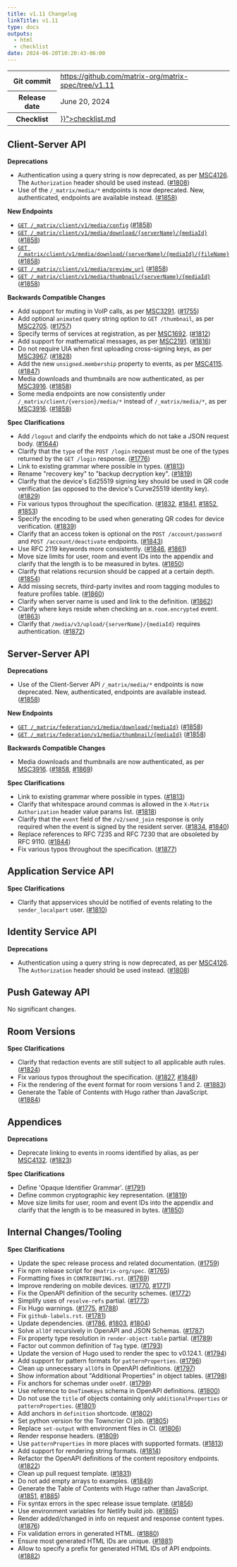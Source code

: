 ```yaml
---
title: v1.11 Changelog
linkTitle: v1.11
type: docs
outputs:
  - html
  - checklist
date: 2024-06-20T10:20:43-06:00
---
```

<!--
This is a header file for the generated changelog.

Variables:
    v1.11  = Replaced by the version number (eg: v1.2)
    June 20, 2024     = Replaced by the date (eg: April 01, 2021)
-->

<table class="release-info">
<tr><th>Git commit</th><td><a href="https://github.com/matrix-org/matrix-spec/tree/v1.11">https://github.com/matrix-org/matrix-spec/tree/v1.11</a></td>
<tr><th>Release date</th><td>June 20, 2024</td>
<tr><th>Checklist</th><td><a href="{{< relref path="changelog/v1.11" outputFormat="Checklist" >}}">checklist.md</a></td>
</table>

<!-- Intentionally blank line to ensure headers work in the concatenated changelog -->

## Client-Server API

**Deprecations**

- Authentication using a query string is now deprecated, as per [MSC4126](https://github.com/matrix-org/matrix-spec-proposals/issues/4126). The `Authorization` header should be used instead. ([#1808](https://github.com/matrix-org/matrix-spec/issues/1808))
- Use of the `/_matrix/media/*` endpoints is now deprecated. New, authenticated, endpoints are available instead. ([#1858](https://github.com/matrix-org/matrix-spec/issues/1858))

**New Endpoints**

- [`GET /_matrix/client/v1/media/config`](/client-server-api/#get_matrixclientv1mediaconfig) ([#1858](https://github.com/matrix-org/matrix-spec/issues/1858))
- [`GET /_matrix/client/v1/media/download/{serverName}/{mediaId}`](/client-server-api/#get_matrixclientv1mediadownloadservernamemediaid) ([#1858](https://github.com/matrix-org/matrix-spec/issues/1858))
- [`GET /_matrix/client/v1/media/download/{serverName}/{mediaId}/{fileName}`](/client-server-api/#get_matrixclientv1mediadownloadservernamemediaidfilename) ([#1858](https://github.com/matrix-org/matrix-spec/issues/1858))
- [`GET /_matrix/client/v1/media/preview_url`](/client-server-api/#get_matrixclientv1mediapreview_url) ([#1858](https://github.com/matrix-org/matrix-spec/issues/1858))
- [`GET /_matrix/client/v1/media/thumbnail/{serverName}/{mediaId}`](/client-server-api/#get_matrixclientv1mediathumbnailservernamemediaid) ([#1858](https://github.com/matrix-org/matrix-spec/issues/1858))

**Backwards Compatible Changes**

- Add support for muting in VoIP calls, as per [MSC3291](https://github.com/matrix-org/matrix-spec-proposals/pull/3291). ([#1755](https://github.com/matrix-org/matrix-spec/issues/1755))
- Add optional `animated` query string option to `GET /thumbnail`, as per [MSC2705](https://github.com/matrix-org/matrix-spec-proposals/pull/2705). ([#1757](https://github.com/matrix-org/matrix-spec/issues/1757))
- Specify terms of services at registration, as per [MSC1692](https://github.com/matrix-org/matrix-spec-proposals/pull/1692). ([#1812](https://github.com/matrix-org/matrix-spec/issues/1812))
- Add support for mathematical messages, as per [MSC2191](https://github.com/matrix-org/matrix-spec-proposals/pull/2191). ([#1816](https://github.com/matrix-org/matrix-spec/issues/1816))
- Do not require UIA when first uploading cross-signing keys, as per [MSC3967](https://github.com/matrix-org/matrix-spec-proposals/pull/3967). ([#1828](https://github.com/matrix-org/matrix-spec/issues/1828))
- Add the new `unsigned.membership` property to events, as per [MSC4115](https://github.com/matrix-org/matrix-spec-proposals/pull/4115). ([#1847](https://github.com/matrix-org/matrix-spec/issues/1847))
- Media downloads and thumbnails are now authenticated, as per [MSC3916](https://github.com/matrix-org/matrix-spec-proposals/pull/3916). ([#1858](https://github.com/matrix-org/matrix-spec/issues/1858))
- Some media endpoints are now consistently under `/_matrix/client/{version}/media/*` instead of `/_matrix/media/*`, as per [MSC3916](https://github.com/matrix-org/matrix-spec-proposals/pull/3916). ([#1858](https://github.com/matrix-org/matrix-spec/issues/1858))

**Spec Clarifications**

- Add `/logout` and clarify the endpoints which do not take a JSON request body. ([#1644](https://github.com/matrix-org/matrix-spec/issues/1644))
- Clarify that the `type` of the `POST /login` request must be one of the types returned by the `GET /login` response. ([#1776](https://github.com/matrix-org/matrix-spec/issues/1776))
- Link to existing grammar where possible in types. ([#1813](https://github.com/matrix-org/matrix-spec/issues/1813))
- Rename "recovery key" to "backup decryption key". ([#1819](https://github.com/matrix-org/matrix-spec/issues/1819))
- Clarify that the device's Ed25519 signing key should be used in QR code verification (as opposed to the device's Curve25519 identity key). ([#1829](https://github.com/matrix-org/matrix-spec/issues/1829))
- Fix various typos throughout the specification. ([#1832](https://github.com/matrix-org/matrix-spec/issues/1832), [#1841](https://github.com/matrix-org/matrix-spec/issues/1841), [#1852](https://github.com/matrix-org/matrix-spec/issues/1852), [#1853](https://github.com/matrix-org/matrix-spec/issues/1853))
- Specify the encoding to be used when generating QR codes for device verification. ([#1839](https://github.com/matrix-org/matrix-spec/issues/1839))
- Clarify that an access token is optional on the `POST /account/password` and `POST /account/deactivate` endpoints. ([#1843](https://github.com/matrix-org/matrix-spec/issues/1843))
- Use RFC 2119 keywords more consistently. ([#1846](https://github.com/matrix-org/matrix-spec/issues/1846), [#1861](https://github.com/matrix-org/matrix-spec/issues/1861))
- Move size limits for user, room and event IDs into the appendix and clarify that the length is to be measured in bytes. ([#1850](https://github.com/matrix-org/matrix-spec/issues/1850))
- Clarify that relations recursion should be capped at a certain depth. ([#1854](https://github.com/matrix-org/matrix-spec/issues/1854))
- Add missing secrets, third-party invites and room tagging modules to feature profiles table. ([#1860](https://github.com/matrix-org/matrix-spec/issues/1860))
- Clarify when server name is used and link to the definition. ([#1862](https://github.com/matrix-org/matrix-spec/issues/1862))
- Clarify where keys reside when checking an `m.room.encrypted` event. ([#1863](https://github.com/matrix-org/matrix-spec/issues/1863))
- Clarify that `/media/v3/upload/{serverName}/{mediaId}` requires authentication. ([#1872](https://github.com/matrix-org/matrix-spec/issues/1872))


## Server-Server API

**Deprecations**

- Use of the Client-Server API `/_matrix/media/*` endpoints is now deprecated. New, authenticated, endpoints are available instead. ([#1858](https://github.com/matrix-org/matrix-spec/issues/1858))

**New Endpoints**

- [`GET /_matrix/federation/v1/media/download/{mediaId}`](/server-server-api/#get_matrixfederationv1mediadownloadmediaid) ([#1858](https://github.com/matrix-org/matrix-spec/issues/1858))
- [`GET /_matrix/federation/v1/media/thumbnail/{mediaId}`](/server-server-api/#get_matrixfederationv1mediathumbnailmediaid) ([#1858](https://github.com/matrix-org/matrix-spec/issues/1858))

**Backwards Compatible Changes**

- Media downloads and thumbnails are now authenticated, as per [MSC3916](https://github.com/matrix-org/matrix-spec-proposals/pull/3916). ([#1858](https://github.com/matrix-org/matrix-spec/issues/1858), [#1869](https://github.com/matrix-org/matrix-spec/issues/1869))

**Spec Clarifications**

- Link to existing grammar where possible in types. ([#1813](https://github.com/matrix-org/matrix-spec/issues/1813))
- Clarify that whitespace around commas is allowed in the `X-Matrix` `Authorization` header value params list. ([#1818](https://github.com/matrix-org/matrix-spec/issues/1818))
- Clarify that the `event` field of the `/v2/send_join` response is only required when the event is signed by the resident server. ([#1834](https://github.com/matrix-org/matrix-spec/issues/1834), [#1840](https://github.com/matrix-org/matrix-spec/issues/1840))
- Replace references to RFC 7235 and RFC 7230 that are obsoleted by RFC 9110. ([#1844](https://github.com/matrix-org/matrix-spec/issues/1844))
- Fix various typos throughout the specification. ([#1877](https://github.com/matrix-org/matrix-spec/issues/1877))


## Application Service API

**Spec Clarifications**

- Clarify that appservices should be notified of events relating to the `sender_localpart` user. ([#1810](https://github.com/matrix-org/matrix-spec/issues/1810))


## Identity Service API

**Deprecations**

- Authentication using a query string is now deprecated, as per [MSC4126](https://github.com/matrix-org/matrix-spec-proposals/issues/4126). The `Authorization` header should be used instead. ([#1808](https://github.com/matrix-org/matrix-spec/issues/1808))


## Push Gateway API

No significant changes.


## Room Versions

**Spec Clarifications**

- Clarify that redaction events are still subject to all applicable auth rules. ([#1824](https://github.com/matrix-org/matrix-spec/issues/1824))
- Fix various typos throughout the specification. ([#1827](https://github.com/matrix-org/matrix-spec/issues/1827), [#1848](https://github.com/matrix-org/matrix-spec/issues/1848))
- Fix the rendering of the event format for room versions 1 and 2. ([#1883](https://github.com/matrix-org/matrix-spec/issues/1883))
- Generate the Table of Contents with Hugo rather than JavaScript. ([#1884](https://github.com/matrix-org/matrix-spec/issues/1884))


## Appendices

**Deprecations**

- Deprecate linking to events in rooms identified by alias, as per [MSC4132](https://github.com/matrix-org/matrix-spec-proposals/pull/4132). ([#1823](https://github.com/matrix-org/matrix-spec/issues/1823))

**Spec Clarifications**

- Define 'Opaque Identifier Grammar'. ([#1791](https://github.com/matrix-org/matrix-spec/issues/1791))
- Define common cryptographic key representation. ([#1819](https://github.com/matrix-org/matrix-spec/issues/1819))
- Move size limits for user, room and event IDs into the appendix and clarify that the length is to be measured in bytes. ([#1850](https://github.com/matrix-org/matrix-spec/issues/1850))


## Internal Changes/Tooling

**Spec Clarifications**

- Update the spec release process and related documentation. ([#1759](https://github.com/matrix-org/matrix-spec/issues/1759))
- Fix npm release script for `@matrix-org/spec`. ([#1765](https://github.com/matrix-org/matrix-spec/issues/1765))
- Formatting fixes in `CONTRIBUTING.rst`. ([#1769](https://github.com/matrix-org/matrix-spec/issues/1769))
- Improve rendering on mobile devices. ([#1770](https://github.com/matrix-org/matrix-spec/issues/1770), [#1771](https://github.com/matrix-org/matrix-spec/issues/1771))
- Fix the OpenAPI definition of the security schemes. ([#1772](https://github.com/matrix-org/matrix-spec/issues/1772))
- Simplify uses of `resolve-refs` partial. ([#1773](https://github.com/matrix-org/matrix-spec/issues/1773))
- Fix Hugo warnings. ([#1775](https://github.com/matrix-org/matrix-spec/issues/1775), [#1788](https://github.com/matrix-org/matrix-spec/issues/1788))
- Fix `github-labels.rst`. ([#1781](https://github.com/matrix-org/matrix-spec/issues/1781))
- Update dependencies. ([#1786](https://github.com/matrix-org/matrix-spec/issues/1786), [#1803](https://github.com/matrix-org/matrix-spec/issues/1803), [#1804](https://github.com/matrix-org/matrix-spec/issues/1804))
- Solve `allOf` recursively in OpenAPI and JSON Schemas. ([#1787](https://github.com/matrix-org/matrix-spec/issues/1787))
- Fix property type resolution in `render-object-table` partial. ([#1789](https://github.com/matrix-org/matrix-spec/issues/1789))
- Factor out common definition of `Tag` type. ([#1793](https://github.com/matrix-org/matrix-spec/issues/1793))
- Update the version of Hugo used to render the spec to v0.124.1. ([#1794](https://github.com/matrix-org/matrix-spec/issues/1794))
- Add support for pattern formats for `patternProperties`. ([#1796](https://github.com/matrix-org/matrix-spec/issues/1796))
- Clean up unnecessary `allOf`s in OpenAPI definitions. ([#1797](https://github.com/matrix-org/matrix-spec/issues/1797))
- Show information about "Additional Properties" in object tables. ([#1798](https://github.com/matrix-org/matrix-spec/issues/1798))
- Fix anchors for schemas under `oneOf`. ([#1799](https://github.com/matrix-org/matrix-spec/issues/1799))
- Use reference to `OneTimeKeys` schema in OpenAPI definitions. ([#1800](https://github.com/matrix-org/matrix-spec/issues/1800))
- Do not use the `title` of objects containing only `additionalProperties` or `patternProperties`. ([#1801](https://github.com/matrix-org/matrix-spec/issues/1801))
- Add anchors in `definition` shortcode. ([#1802](https://github.com/matrix-org/matrix-spec/issues/1802))
- Set python version for the Towncrier CI job. ([#1805](https://github.com/matrix-org/matrix-spec/issues/1805))
- Replace `set-output` with environment files in CI. ([#1806](https://github.com/matrix-org/matrix-spec/issues/1806))
- Render response headers. ([#1809](https://github.com/matrix-org/matrix-spec/issues/1809))
- Use `patternProperties` in more places with supported formats. ([#1813](https://github.com/matrix-org/matrix-spec/issues/1813))
- Add support for rendering string formats. ([#1814](https://github.com/matrix-org/matrix-spec/issues/1814))
- Refactor the OpenAPI definitions of the content repository endpoints. ([#1822](https://github.com/matrix-org/matrix-spec/issues/1822))
- Clean up pull request template. ([#1831](https://github.com/matrix-org/matrix-spec/issues/1831))
- Do not add empty arrays to examples. ([#1849](https://github.com/matrix-org/matrix-spec/issues/1849))
- Generate the Table of Contents with Hugo rather than JavaScript. ([#1851](https://github.com/matrix-org/matrix-spec/issues/1851), [#1885](https://github.com/matrix-org/matrix-spec/issues/1885))
- Fix syntax errors in the spec release issue template. ([#1856](https://github.com/matrix-org/matrix-spec/issues/1856))
- Use environment variables for Netlify build job. ([#1865](https://github.com/matrix-org/matrix-spec/issues/1865))
- Render added/changed in info on request and response content types. ([#1876](https://github.com/matrix-org/matrix-spec/issues/1876))
- Fix validation errors in generated HTML. ([#1880](https://github.com/matrix-org/matrix-spec/issues/1880))
- Ensure most generated HTML IDs are unique. ([#1881](https://github.com/matrix-org/matrix-spec/issues/1881))
- Allow to specify a prefix for generated HTML IDs of API endpoints. ([#1882](https://github.com/matrix-org/matrix-spec/issues/1882))
